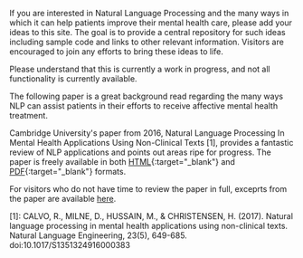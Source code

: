 If you are interested in Natural Language Processing and the many ways in which it can help patients improve their mental health care, please add your ideas to this site.  The goal is to provide a central repository for such ideas including sample code and links to other relevant information. Visitors are encouraged to join any efforts to bring these ideas to life.

Please understand that this is currently a work in progress, and not all functionality is currently available.

The following paper is a great background read regarding the many ways NLP can assist patients in their efforts to receive affective mental health treatment.

Cambridge University's paper from 2016, Natural Language Processing In Mental Health Applications Using Non-Clinical Texts [1], provides a fantastic review of NLP applications and points out areas ripe for progress.  The paper is freely available in both [HTML](https://www.cambridge.org/core/journals/natural-language-engineering/article/natural-language-processing-in-mental-health-applications-using-nonclinical-texts/32645FFCFD37C67DA62CA06DB66EB2F4/core-reader#sec2-1){:target="_blank"} and [PDF](https://www.cambridge.org/core/services/aop-cambridge-core/content/view/32645FFCFD37C67DA62CA06DB66EB2F4/S1351324916000383a.pdf/natural_language_processing_in_mental_health_applications_using_nonclinical_texts.pdf){:target="_blank"} formats.   

For visitors who do not have time to review the paper in full, exceprts from the paper are available [here](https://www.nlpformentalhealth.me/KEYPOINTS.md). 










[1]: 
CALVO, R., MILNE, D., HUSSAIN, M., & CHRISTENSEN, H. (2017). Natural language processing in mental health applications using non-clinical texts. Natural Language Engineering, 23(5), 649-685. doi:10.1017/S1351324916000383
